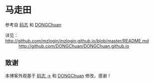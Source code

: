 # 马走田

参考自 [码志](http://mazhuang.org) 和 [DONGChuan](http://dongchuan.github.io)

详见：
        <http://github.com/mzlogin/mzlogin.github.io/blob/master/README.md>
		<BR>&nbsp;&nbsp;&nbsp;&nbsp;&nbsp;&nbsp;&nbsp;&nbsp;&nbsp;&nbsp;
        <http://github.com/DONGChuan/DONGChuan.github.io>

## 致谢

本博客外观基于 [码志 &rarr;](http://mazhuang.org) 和 [DONGChuan](http://dongchuan.github.io) 修改，感谢！


[1]: https://help.github.com/articles/setting-up-your-pages-site-locally-with-jekyll/

